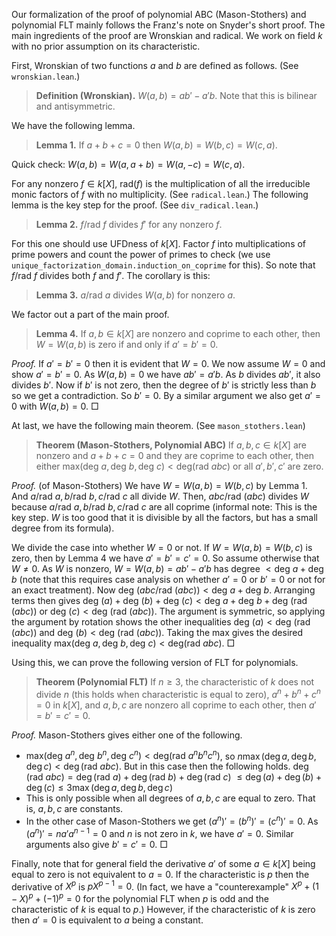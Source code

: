 Our formalization of the proof of polynomial ABC (Mason-Stothers) and polynomial FLT mainly follows the Franz's note on Snyder's short proof.
The main ingredients of the proof are Wronskian and radical.
We work on field $k$ with no prior assumption on its characteristic.


First, Wronskian of two functions $a$ and $b$ are defined as follows. (See `wronskian.lean`.)

> **Definition (Wronskian).** $W(a, b)=ab'-a'b$. Note that this is bilinear and antisymmetric.

We have the following lemma.

> **Lemma 1.** If $a+b+c=0$ then $W(a, b) = W(b, c) = W(c, a)$.

Quick check: $W(a, b) = W(a, a+b) = W(a, -c) = W(c, a)$.

For any nonzero $f \in k[X]$, $\text{rad} (f)$ is the multiplication of all the irreducible monic factors of $f$ with no multiplicity.
(See `radical.lean`.)
The following lemma is the key step for the proof. (See `div_radical.lean`.)

> **Lemma 2.** $f / \text{rad } f$ divides $f'$ for any nonzero $f$.

For this one should use UFDness of $k[X]$. Factor $f$ into multiplications of prime powers and count the power of primes to check (we use `unique_factorization_domain.induction_on_coprime` for this).
So note that $f / \text{rad }f$ divides both $f$ and $f'$. The corollary is this:

> **Lemma 3.** $a/\text{rad }a$ divides $W(a, b)$ for nonzero $a$.

We factor out a part of the main proof.

> **Lemma 4.** If $a, b \in k[X]$ are nonzero and coprime to each other, then $W = W(a, b)$ is zero if and only if $a'=b'=0$.

*Proof.* If $a'=b'=0$ then it is evident that $W = 0$.
We now assume $W = 0$ and show $a'=b'=0$.
As $W(a, b) = 0$ we have $ab' = a'b$. As $b$ divides $ab'$, it also divides $b'$.
Now if $b'$ is not zero, then the degree of $b'$ is strictly less than $b$ so we get a contradiction. So $b' = 0$. By a similar argument we also get $a' = 0$ with $W(a, b) = 0$. □

At last, we have the following main theorem. (See `mason_stothers.lean`)

> **Theorem (Mason-Stothers, Polynomial ABC)** If $a, b, c \in k[X]$ are nonzero and $a + b + c = 0$ and they are coprime to each other, then either $\text{max}(\text{deg } a, \text{deg }b, \text{deg }c) < \text{deg} (\text{rad } a b c)$ or all $a', b', c'$ are zero.

*Proof.* (of Mason-Stothers) We have $W = W(a, b) = W(b, c)$ by Lemma 1. And $a/\text{rad }a, b/\text{rad }b, c/\text{rad }c$ all divide $W$. Then, $a b c / \text{rad }(a b c)$ divides $W$ because $a/\text{rad }a, b/\text{rad }b, c/\text{rad }c$ are all coprime (informal note: This is the key step. $W$ is too good that it is divisible by all the factors, but has a small degree from its formula).

We divide the case into whether $W = 0$ or not. 
If $W = W(a, b) = W(b, c)$ is zero, then by Lemma 4 we have $a' = b' = c' = 0$.
So assume otherwise that $W \neq 0$.
As $W$ is nonzero, $W = W(a, b) = a b' - a' b$ has degree $< \text{deg }a + \text{deg }b$ (note that this requires case analysis on whether $a'=0$ or $b' = 0$ or not for an exact treatment). Now $\text{deg }\left( a b c / \text{rad }(a b c) \right) < \text{deg }a + \text{deg }b$. 
Arranging terms then gives $\text{deg }(a) + \text{deg }(b) + \text{deg }(c) < \text{deg }a+\text{deg }b + \text{deg }\left( \text{rad }(a b c) \right)$ or $\text{deg }(c) < \text{deg }\left( \text{rad }(a b c) \right)$. The argument is symmetric, so applying the argument by rotation shows the other inequalities $\text{deg }(a) < \text{deg }\left( \text{rad }(a b c) \right)$ and $\text{deg }(b) < \text{deg }\left( \text{rad }(a b c) \right)$. Taking the max gives the desired inequality $\text{max}(\text{deg } a, \text{deg }b, \text{deg }c) < \text{deg} (\text{rad } a b c)$. □

Using this, we can prove the following version of FLT for polynomials.

> **Theorem (Polynomial FLT)** If $n \geq 3$, the characteristic of $k$ does not divide $n$ (this holds when characteristic is equal to zero), $a^n+b^n+c^n = 0$ in $k[X]$, and $a, b, c$ are nonzero all coprime to each other, then $a'=b'=c'=0$.

*Proof.* Mason-Stothers gives either one of the following.
- $\text{max}(\text{deg } a^n, \text{deg }b^n, \text{deg }c^n) < \text{deg} (\text{rad } a^n b^n c^n)$, so $n \max(\deg a, \deg b, \deg c) < \deg(\text{rad }a b c)$. But in this case then the following holds.
$\deg(\text{rad }a b c) = \deg(\text{rad }a) + \deg(\text{rad } b) + \deg(\text{rad } c)$
$\leq \deg(a) + \deg(b) + \deg(c) \leq 3 \max (\deg a, \deg b, \deg c)$
- This is only possible when all degrees of $a, b, c$ are equal to zero. That is, $a, b, c$ are constants.
- In the other case of Mason-Stothers we get $(a^n)' = (b^n)' = (c^n)' = 0$. As $(a^n)' = n a' a^{n-1} = 0$ and $n$ is not zero in $k$, we have $a' = 0$. Similar arguments also give $b' = c' = 0$. □

Finally, note that for general field the derivative $a'$ of some $a \in k[X]$ being equal to zero is not equivalent to $a = 0$. If the characteristic is $p$ then the derivative of $X^p$ is $pX^{p-1} = 0$.
(In fact, we have a "counterexample" $X^{p} + (1 - X)^{p} + (-1)^{p} = 0$ for the polynomial FLT when $p$ is odd and the characteristic of $k$ is equal to $p$.)
However, if the characteristic of $k$ is zero then $a' = 0$ is equivalent to $a$ being a constant.
